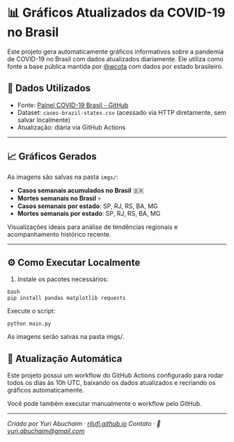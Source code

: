 # 📊 Gráficos Atualizados da COVID-19 no Brasil

Este projeto gera automaticamente gráficos informativos sobre a pandemia de COVID-19 no Brasil com dados atualizados diariamente. Ele utiliza como fonte a base pública mantida por [@wcota](https://github.com/wcota/covid19br) com dados por estado brasileiro.

## 🧾 Dados Utilizados

- Fonte: [Painel COVID-19 Brasil - GitHub](https://github.com/wcota/covid19br)
- Dataset: `cases-brazil-states.csv` (acessado via HTTP diretamente, sem salvar localmente)
- Atualização: diária via GitHub Actions

---

## 📈 Gráficos Gerados

As imagens são salvas na pasta `imgs/`:

- **Casos semanais acumulados no Brasil** 🇧🇷  
- **Mortes semanais no Brasil** 💀  
- **Casos semanais por estado**: SP, RJ, RS, BA, MG  
- **Mortes semanais por estado**: SP, RJ, RS, BA, MG  

Visualizações ideais para análise de tendências regionais e acompanhamento histórico recente.

---

## ⚙️ Como Executar Localmente

1. Instale os pacotes necessários:

```
bash
pip install pandas matplotlib requests
```

Execute o script:
```
python main.py
```

As imagens serão salvas na pasta imgs/.

## 🔁 Atualização Automática
Este projeto possui um workflow do GitHub Actions configurado para rodar todos os dias às 10h UTC, baixando os dados atualizados e recriando os gráficos automaticamente.

Você pode também executar manualmente o workflow pelo GitHub.

---

*Criado por Yuri Abuchaim · [rilufi.github.io](https://rilufi.github.io)*
*Contato · 📧 [yuri.abuchaim@gmail.com](mailto:yuri.abuchaim@gmail.com)*
